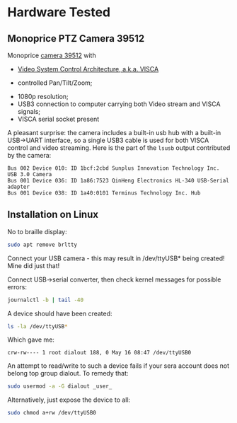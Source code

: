 # Hardware Tested

## Monoprice PTZ Camera 39512

Monoprice [camera 39512](https://www.monoprice.com/product?p_id=39512) with

* [Video System Control Architecture, a.k.a. VISCA](https://en.wikipedia.org/wiki/VISCA_Protocol)
- controlled Pan/Tilt/Zoom;
* 1080p resolution;
* USB3 connection to computer carrying both Video stream and VISCA signals;
* VISCA serial socket present

A pleasant surprise: the camera includes a built-in usb hub with a built-in
USB->UART interface,  so a single USB3 cable is used for both VISCA control and
video streaming.  Here is the part of the `lsusb` output contributed by the
camera:
```
Bus 002 Device 010: ID 1bcf:2cbd Sunplus Innovation Technology Inc. USB 3.0 Camera
Bus 001 Device 036: ID 1a86:7523 QinHeng Electronics HL-340 USB-Serial adapter
Bus 001 Device 038: ID 1a40:0101 Terminus Technology Inc. Hub
```


## Installation on Linux

No to braille display:
```sh
sudo apt remove brltty
```

Connect your USB camera - this may result in /dev/ttyUSB* being created!
Mine did just that!

Connect USB->serial converter, then check kernel messages for possible errors:
```sh
journalctl -b | tail -40
```

A device should have been created:
```sh
ls -la /dev/ttyUSB*
```
Which gave me:
```
crw-rw---- 1 root dialout 188, 0 May 16 08:47 /dev/ttyUSB0
```
An attempt to read/write to such a device fails if your sera account does not
belong top group dialout.  To remedy that:

```sh
sudo usermod -a -G dialout _user_
```

Alternatively, just expose the device to all:
```sh
sudo chmod a+rw /dev/ttyUSB0
```
